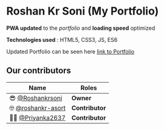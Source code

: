 # Roshan Kr Soni (My Portfolio)


**PWA updated** to the *portfolio* and **loading speed** optimized 

**Technologies used** : HTML5, CSS3, JS, ES6

Updated Portfolio can be seen here 
  [link to Portfolio](https://roshankrsoni.github.io)



## **Our contributors** 

Name  | Roles
------------ | -------------
:sunglasses: [@Roshankrsoni](https://github.com/Roshankrsoni) | **Owner**
:nerd_face: [@roshankr-asort](https://github.com/roshankr-asort)  | **Contributor**
:woman_office_worker: [@Priyanka2637](https://github.com/Priyanka2637)  |  **Contributor**
